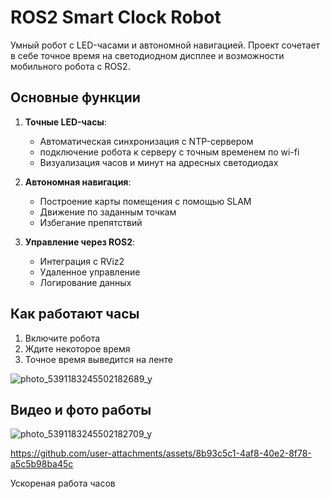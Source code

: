 # ROS2 Smart Clock Robot



Умный робот с LED-часами и автономной навигацией. Проект сочетает в себе точное время на светодиодном дисплее и возможности мобильного робота с ROS2.

## Основные функции

1. **Точные LED-часы**:
   - Автоматическая синхронизация с NTP-сервером
   - подключение робота к серверу с точным временем по wi-fi
   - Визуализация часов и минут на адресных светодиодах

2. **Автономная навигация**:
   - Построение карты помещения с помощью SLAM
   - Движение по заданным точкам
   - Избегание препятствий

3. **Управление через ROS2**:
   - Интеграция с RViz2
   - Удаленное управление
   - Логирование данных

## Как работают часы

1. Включите робота
2. Ждите некоторое время 
3. Точное время выведится на ленте


![photo_5391183245502182689_y](https://github.com/user-attachments/assets/58ebbd89-baf1-4ab6-994c-ae0f73dbb732)

## Видео и фото работы

![photo_5391183245502182709_y](https://github.com/user-attachments/assets/5cb8d61f-1b67-4895-a8c3-57ead8f317a8)



https://github.com/user-attachments/assets/8b93c5c1-4af8-40e2-8f78-a5c5b98ba45c


Ускореная работа часов
